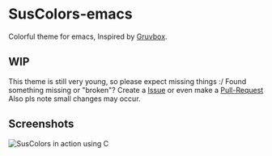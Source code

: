 # SusColors-emacs
Colorful theme for emacs, Inspired by [Gruvbox](https://github.com/morhetz/gruvbox).
## WIP
This theme is still very young, so please expect missing things :/
Found something missing or "broken"? Create a [Issue](https://github.com/TheSuspiciousWombat/SusColors-emacs/issues/new) or even make a [Pull-Request](https://github.com/TheSuspiciousWombat/SusColors-emacs/compare)
Also pls note small changes may occur.
## Screenshots
![SusColors in action using C](http://i.imgur.com/EBC2ZVM.png)

